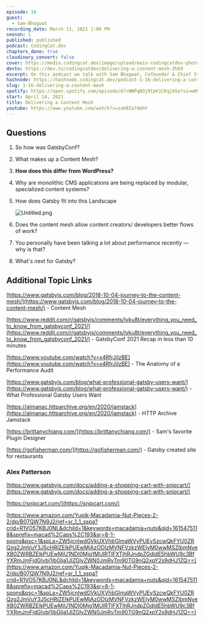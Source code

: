 ```yaml
---
episode: 16
guest:
  - Sam-Bhagwat
recording_date: March 11, 2021 1:00 PM
season: 1
published: published
podcast: CodingCat.dev
chapters_done: true
cloudinary_convert: false
cover: https://media.codingcat.dev/image/upload/main-codingcatdev-photo/hn8dumtsubllbz9xyqh6.png
devto: https://dev.to/codingcatdev/delivering-a-content-mesh-2hb9
excerpt: On this podcast we talk with Sam Bhagwat, Cofounder & Chief Strategy Officer at Gatsby. We dive into Gatsby 3.0 and why Jamstack is allowing us
hashnode: https://hashnode.codingcat.dev/podcast-1-16-delivering-a-content-mesh
slug: 1-16-delivering-a-content-mesh
spotify: https://open.spotify.com/episode/67rWNPqN3j8tpK1CKqjbSo?si=wH9kHvtgQiKW08xFBLD0oA
start: April 14, 2021
title: Delivering a Content Mesh
youtube: https://www.youtube.com/watch?v=zaH8Za7dmhY
---
```


## Questions

1. So how was GatsbyConf?
2. What makes up a Content Mesh?
3. **How does this differ from WordPress?**
4. Why are monolithic CMS applications are being replaced by modular, specialized content systems?
5. How does Gatsby fit into this Landscape

   ![Untitled.png](Untitled.png)

6. Does the content mesh allow content creators/ developers better flows of work?
7. You personally have been talking a lot about performance recently — why is that?
8. What's next for Gatsby?

## Additional Topic Links

[https://www.gatsbyjs.com/blog/2018-10-04-journey-to-the-content-mesh/](https://www.gatsbyjs.com/blog/2018-10-04-journey-to-the-content-mesh/) - Content Mesh

[https://www.reddit.com/r/gatsbyjs/comments/lyku8t/everything_you_need_to_know_from_gatsbyconf_2021/](https://www.reddit.com/r/gatsbyjs/comments/lyku8t/everything_you_need_to_know_from_gatsbyconf_2021/) - GatsbyConf 2021 Recap in less than 10 minutes

[https://www.youtube.com/watch?v=x4RfrJiIzBE](https://www.youtube.com/watch?v=x4RfrJiIzBE) - The Anatomy of a Performance Audit

[https://www.gatsbyjs.com/blog/what-professional-gatsby-users-want/](https://www.gatsbyjs.com/blog/what-professional-gatsby-users-want/) - What Professional Gatsby Users Want

[https://almanac.httparchive.org/en/2020/jamstack](https://almanac.httparchive.org/en/2020/jamstack) - HTTP Archive Jamstack

[https://brittanychiang.com/](https://brittanychiang.com/) - Sam's favorite Plugin Designer

[https://gofisherman.com/](https://gofisherman.com/) - Gatsby created site for restaurants

### Alex Patterson

[https://www.gatsbyjs.com/docs/adding-a-shopping-cart-with-snipcart/](https://www.gatsbyjs.com/docs/adding-a-shopping-cart-with-snipcart/)

[https://snipcart.com/](https://snipcart.com/)

[https://www.amazon.com/Yupik-Macadamia-Nut-Pieces-2-2/dp/B07QW7N9J2/ref=sr_1_1_sspa?crid=R1VO57KBJ0NL&dchild=1&keywords=macadamia+nuts&qid=1615475118&sprefix=macad%2Caps%2C193&sr=8-1-spons&psc=1&spLa=ZW5jcnlwdGVkUXVhbGlmaWVyPUEySzcwQkFYU0ZRQzg2JmVuY3J5cHRlZElkPUEwMjAzODIzMVNFVzkzWEIyM0wwMSZlbmNyeXB0ZWRBZElkPUEwMjU1NDI0Mjg1MUlRTlFXTlhRJndpZGdldE5hbWU9c3BfYXRmJmFjdGlvbj1jbGlja1JlZGlyZWN0JmRvTm90TG9nQ2xpY2s9dHJ1ZQ==](https://www.amazon.com/Yupik-Macadamia-Nut-Pieces-2-2/dp/B07QW7N9J2/ref=sr_1_1_sspa?crid=R1VO57KBJ0NL&dchild=1&keywords=macadamia+nuts&qid=1615475118&sprefix=macad%2Caps%2C193&sr=8-1-spons&psc=1&spLa=ZW5jcnlwdGVkUXVhbGlmaWVyPUEySzcwQkFYU0ZRQzg2JmVuY3J5cHRlZElkPUEwMjAzODIzMVNFVzkzWEIyM0wwMSZlbmNyeXB0ZWRBZElkPUEwMjU1NDI0Mjg1MUlRTlFXTlhRJndpZGdldE5hbWU9c3BfYXRmJmFjdGlvbj1jbGlja1JlZGlyZWN0JmRvTm90TG9nQ2xpY2s9dHJ1ZQ==)
